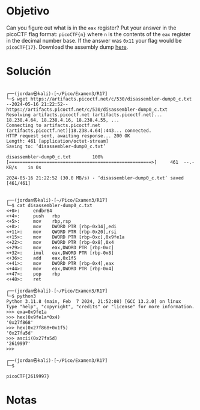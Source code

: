 
# Objetivo 
Can you figure out what is in the `eax` register? Put your answer in the picoCTF flag format: `picoCTF{n}` where `n` is the contents of the `eax` register in the decimal number base. If the answer was `0x11` your flag would be `picoCTF{17}`. Download the assembly dump [here](https://artifacts.picoctf.net/c/530/disassembler-dump0_c.txt).

# Solución 
```
                                                                                                                              
┌──(jordan㉿kali)-[~/Pico/Examen3/R17]
└─$ wget https://artifacts.picoctf.net/c/530/disassembler-dump0_c.txt
--2024-05-16 21:22:52--  https://artifacts.picoctf.net/c/530/disassembler-dump0_c.txt
Resolving artifacts.picoctf.net (artifacts.picoctf.net)... 18.238.4.64, 18.238.4.16, 18.238.4.55, ...
Connecting to artifacts.picoctf.net (artifacts.picoctf.net)|18.238.4.64|:443... connected.
HTTP request sent, awaiting response... 200 OK
Length: 461 [application/octet-stream]
Saving to: ‘disassembler-dump0_c.txt’

disassembler-dump0_c.txt        100%[=====================================================>]     461  --.-KB/s    in 0s      

2024-05-16 21:22:52 (30.0 MB/s) - ‘disassembler-dump0_c.txt’ saved [461/461]

                                                                                                                              
┌──(jordan㉿kali)-[~/Pico/Examen3/R17]
└─$ cat disassembler-dump0_c.txt 
<+0>:     endbr64 
<+4>:     push   rbp
<+5>:     mov    rbp,rsp
<+8>:     mov    DWORD PTR [rbp-0x14],edi
<+11>:    mov    QWORD PTR [rbp-0x20],rsi
<+15>:    mov    DWORD PTR [rbp-0xc],0x9fe1a
<+22>:    mov    DWORD PTR [rbp-0x8],0x4
<+29>:    mov    eax,DWORD PTR [rbp-0xc]
<+32>:    imul   eax,DWORD PTR [rbp-0x8]
<+36>:    add    eax,0x1f5
<+41>:    mov    DWORD PTR [rbp-0x4],eax
<+44>:    mov    eax,DWORD PTR [rbp-0x4]
<+47>:    pop    rbp
<+48>:    ret
                                                                                                                              
┌──(jordan㉿kali)-[~/Pico/Examen3/R17]
└─$ python3 
Python 3.11.8 (main, Feb  7 2024, 21:52:08) [GCC 13.2.0] on linux
Type "help", "copyright", "credits" or "license" for more information.
>>> exa=0x9fe1a
>>> hex(0x9fe1a*0x4)
'0x27f868'
>>> hex(0x27f868+0x1f5)
'0x27fa5d'
>>> ascii(0x27fa5d)
'2619997'
>>> 
                                                                                                                              
┌──(jordan㉿kali)-[~/Pico/Examen3/R17]
└─$ 

picoCTF{2619997}

```
# Notas 

